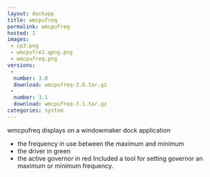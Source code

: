 ```yaml
---
layout: dockapp
title: wmcpufreq
permalink: wmcpufreq
hosted: 1
images:
 - cp3.png
 - wmcpufre2.qpng.png
 - wmcpufreq.png
versions:
 -
  number: 3.0
  download: wmcpufreq-3.0.tar.gz
 -
  number: 3.1
  download: wmcpufreq-3.1.tar.gz
categories: system
---
```

wmcpufreq displays on a windowmaker dock application
- the frequency in use between the maximum and minimum
- the driver in green
- the active governor in red
Included a tool for setting governor an maximum or minimum frequency.
